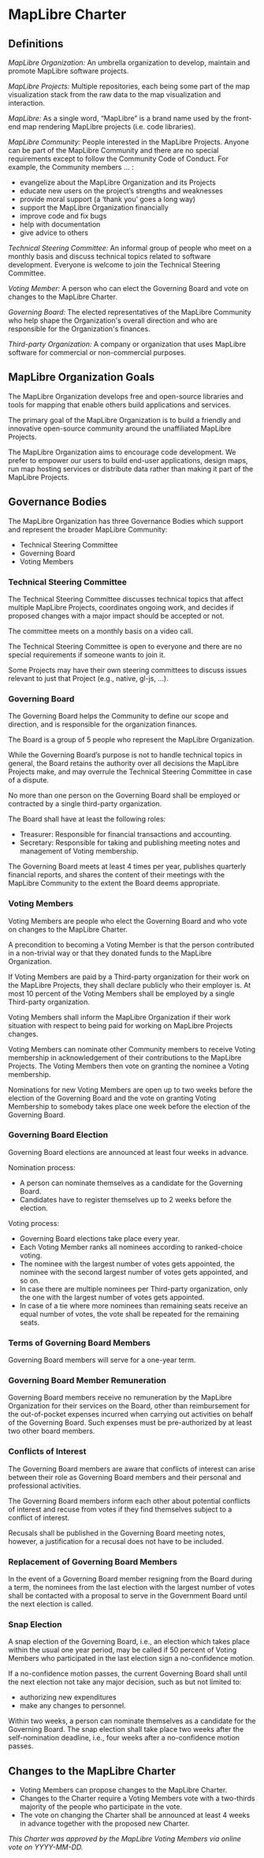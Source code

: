 # MapLibre Charter

## Definitions

*MapLibre Organization:* An umbrella organization to develop, maintain and promote MapLibre software projects.

*MapLibre Projects:* Multiple repositories, each being some part of the map visualization stack from the raw data to the map visualization and interaction.

*MapLibre:* As a single word, “MapLibre” is a brand name used by the front-end map rendering MapLibre projects (i.e. code libraries).

*MapLibre Community:* People interested in the MapLibre Projects. Anyone can be part of the MapLibre Community and there are no special requirements except to follow the Community Code of Conduct. For example, the Community members … :

* evangelize about the MapLibre Organization and its Projects
* educate new users on the project’s strengths and weaknesses
* provide moral support (a ‘thank you’ goes a long way)
* support the MapLibre Organization financially
* improve code and fix bugs
* help with documentation
* give advice to others

*Technical Steering Committee:* An informal group of people who meet on a monthly basis and discuss technical topics related to software development. Everyone is welcome to join the Technical Steering Committee.

*Voting Member:* A person who can elect the Governing Board and vote on changes to the MapLibre Charter.

*Governing Board:* The elected representatives of the MapLibre Community who help shape the Organization's overall direction and who are responsible for the Organization's finances.

*Third-party Organization:* A company or organization that uses MapLibre software for commercial or non-commercial purposes.

## MapLibre Organization Goals

The MapLibre Organization develops free and open-source libraries and tools for mapping that enable others build applications and services.

The primary goal of the MapLibre Organization is to build a friendly and innovative open-source community around the unaffiliated MapLibre Projects.

The MapLibre Organization aims to encourage code development. We prefer to empower our users to build end-user applications, design maps, run map hosting services or distribute data rather than making it part of the MapLibre Projects.

## Governance Bodies

The MapLibre Organization has three Governance Bodies which support and represent the broader MapLibre Community:

* Technical Steering Committee
* Governing Board
* Voting Members

### Technical Steering Committee

The Technical Steering Committee discusses technical topics that affect multiple MapLibre Projects, coordinates ongoing work, and decides if proposed changes with a major impact should be accepted or not.

The committee meets on a monthly basis on a video call.

The Technical Steering Committee is open to everyone and there are no special requirements if someone wants to join it.

Some Projects may have their own steering committees to discuss issues relevant to just that Project (e.g., native, gl-js, …).

### Governing Board

The Governing Board helps the Community to define our scope and direction, and is responsible for the organization finances.

The Board is a group of 5 people who represent the MapLibre Organization.

While the Governing Board’s purpose is not to handle technical topics in general, the Board retains the authority over all decisions the MapLibre Projects make, and may overrule the Technical Steering Committee in case of a dispute.

No more than one person on the Governing Board shall be employed or contracted by a single third-party organization.

The Board shall have at least the following roles:

* Treasurer: Responsible for financial transactions and accounting.
* Secretary: Responsible for taking and publishing meeting notes and management of Voting membership.

The Governing Board meets at least 4 times per year, publishes quarterly financial reports, and shares the content of their meetings with the MapLibre Community to the extent the Board deems appropriate.

### Voting Members

Voting Members are people who elect the Governing Board and who vote on changes to the MapLibre Charter.

A precondition to becoming a Voting Member is that the person contributed in a non-trivial way or that they donated funds to the MapLibre Organization.

If Voting Members are paid by a Third-party organization for their work on the MapLibre Projects, they shall declare publicly who their employer is. At most 10 percent of the Voting Members shall be employed by a single Third-party organization.

Voting Members shall inform the MapLibre Organization if their work situation with respect to being paid for working on MapLibre Projects changes.

Voting Members can nominate other Community members to receive Voting membership in acknowledgement of their contributions to the MapLibre Projects. The Voting Members then vote on granting the nominee a Voting membership.

Nominations for new Voting Members are open up to two weeks before the election of the Governing Board and the vote on granting Voting Membership to somebody takes place one week before the election of the Governing Board.

### Governing Board Election

Governing Board elections are announced at least four weeks in advance.

Nomination process:

* A person can nominate themselves as a candidate for the Governing Board.
* Candidates have to register themselves up to 2 weeks before the election.

Voting process:

* Governing Board elections take place every year.
* Each Voting Member ranks all nominees according to ranked-choice voting.
* The nominee with the largest number of votes gets appointed, the nominee with the second largest number of votes gets appointed, and so on.
* In case there are multiple nominees per Third-party organization, only the one with the largest number of votes gets appointed.
* In case of a tie where more nominees than remaining seats receive an equal number of votes, the vote shall be repeated for the remaining seats.

### Terms of Governing Board Members

Governing Board members will serve for a one-year term.

### Governing Board Member Remuneration

Governing Board members receive no remuneration by the MapLibre Organization for their services on the Board, other than reimbursement for the out-of-pocket expenses incurred when carrying out activities on behalf of the Governing Board. Such expenses must be pre-authorized by at least two other board members.

### Conflicts of Interest

The Governing Board members are aware that conflicts of interest can arise between their role as Governing Board members and their personal and professional activities.

The Governing Board members inform each other about potential conflicts of interest and recuse from votes if they find themselves subject to a conflict of interest.

Recusals shall be published in the Governing Board meeting notes, however, a justification for a recusal does not have to be included.

### Replacement of Governing Board Members

In the event of a Governing Board member resigning from the Board during a term, the nominees from the last election with the largest number of votes shall be contacted with a proposal to serve in the Government Board until the next election is called.

### Snap Election

A snap election of the Governing Board, i.e., an election which takes place within the usual one year period, may be called if 50 percent of Voting Members who participated in the last election sign a no-confidence motion.

If a no-confidence motion passes, the current Governing Board shall until the next election not take any major decision, such as but not limited to:

* authorizing new expenditures
* make any changes to personnel.

Within two weeks, a person can nominate themselves as a candidate for the Governing Board. The snap election shall take place two weeks after the self-nomination deadline, i.e., four weeks after a no-confidence motion passes.

## Changes to the MapLibre Charter

* Voting Members can propose changes to the MapLibre Charter.
* Changes to the Charter require a Voting Members vote with a two-thirds majority of the people who participate in the vote.
* The vote on changing the Charter shall be announced at least 4 weeks in advance together with the proposed new Charter.

*This Charter was approved by the MapLibre Voting Members via online vote on YYYY-MM-DD.*
